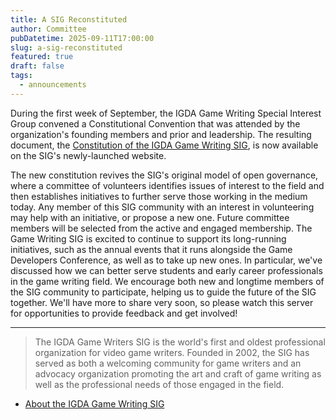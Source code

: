 ```yaml
---
title: A SIG Reconstituted
author: Committee
pubDatetime: 2025-09-11T17:00:00
slug: a-sig-reconstituted
featured: true
draft: false
tags:
  - announcements
---
```

During the first week of September, the IGDA Game Writing Special Interest Group convened a Constitutional Convention that was attended by the organization's founding members and prior and leadership. The resulting document, the [Constitution of the IGDA Game Writing SIG](https://www.game-writing.com/constitution), is now available on the SIG's newly-launched website.

The new constitution revives the SIG's original model of open governance, where a committee of volunteers identifies issues of interest to the field and then establishes initiatives to further serve those working in the medium today. Any member of this SIG community with an interest in volunteering may help with an initiative, or propose a new one. Future committee members will be selected from the active and engaged membership. The Game Writing SIG is excited to continue to support its long-running initiatives, such as the annual events that it runs alongside the Game Developers Conference, as well as to take up new ones. In particular, we've discussed how we can better serve students and early career professionals in the game writing field. We encourage both new and longtime members of the SIG community to participate, helping us to guide the future of the SIG together. We'll have more to share very soon, so please watch this server for opportunities to provide feedback and get involved!

* * *

> The IGDA Game Writers SIG is the world's first and oldest professional organization for video game writers. Founded in 2002, the SIG has served as both a welcoming community for game writers and an advocacy organization promoting the art and craft of game writing as well as the professional needs of those engaged in the field.

*   [About the IGDA Game Writing SIG](https://www.game-writing.com/about)